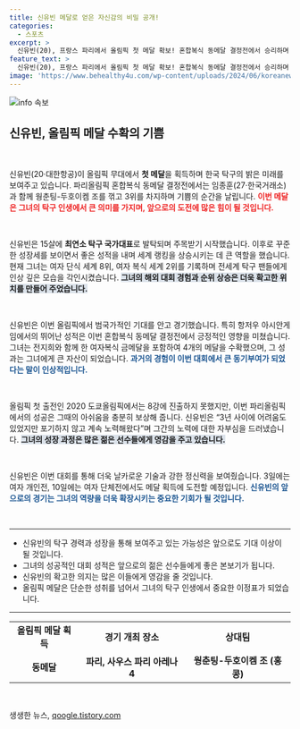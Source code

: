 ```yaml
---
title: 신유빈 메달로 얻은 자신감의 비밀 공개!
categories:
  - 스포츠
excerpt: >
  신유빈(20), 프랑스 파리에서 올림픽 첫 메달 확보! 혼합복식 동메달 결정전에서 승리하며 한국 탁구의 새로운 에이스로 떠올랐다. 그의 감격적인 순간을 놓치지 마세요!
feature_text: >
  신유빈(20), 프랑스 파리에서 올림픽 첫 메달 확보! 혼합복식 동메달 결정전에서 승리하며 한국 탁구의 새로운 에이스로 떠올랐다. 그의 감격적인 순간을 놓치지 마세요!
image: 'https://www.behealthy4u.com/wp-content/uploads/2024/06/koreanews.jpg'
---
```


<p><img src="https://www.behealthy4u.com/wp-content/uploads/2024/06/koreanews.jpg" alt="info 속보" /></p>

<h2 data-ke-size="size26">신유빈, 올림픽 메달 수확의 기쁨</h2>

<p data-ke-size="size16">&nbsp;</p>

<p>신유빈(20·대한항공)이 올림픽 무대에서 <b>첫 메달</b>을 획득하며 한국 탁구의 밝은 미래를 보여주고 있습니다. 파리올림픽 혼합복식 동메달 결정전에서는 임종훈(27·한국거래소)과 함께 웡춘팅-두호이켐 조를 꺾고 3위를 차지하며 기쁨의 순간을 날립니다. <b><span style="color: #ee2323;">이번 메달은 그녀의 탁구 인생에서 큰 의미를 가지며, 앞으로의 도전에 많은 힘이 될 것입니다.</span></b> </p>

<p data-ke-size="size16">&nbsp;</p>

<p>신유빈은 15살에 <b>최연소 탁구 국가대표</b>로 발탁되며 주목받기 시작했습니다. 이후로 꾸준한 성장세를 보이면서 좋은 성적을 내며 세계 랭킹을 상승시키는 데 큰 역할을 했습니다. 현재 그녀는 여자 단식 세계 8위, 여자 복식 세계 2위를 기록하며 전세계 탁구 팬들에게 인상 깊은 모습을 각인시켰습니다. <b><span style="background-color: #21538527;">그녀의 해외 대회 경험과 순위 상승은 더욱 확고한 위치를 만들어 주었습니다.</span></b> </p>

<p data-ke-size="size16">&nbsp;</p>

<p>신유빈은 이번 올림픽에서 범국가적인 기대를 안고 경기했습니다. 특히 항저우 아시안게임에서의 뛰어난 성적은 이번 혼합복식 동메달 결정전에서 긍정적인 영향을 미쳤습니다. 그녀는 전지희와 함께 한 여자복식 금메달을 포함하여 4개의 메달을 수확했으며, 그 성과는 그녀에게 큰 자산이 되었습니다. <b><span style="color: #1a5490;">과거의 경험이 이번 대회에서 큰 동기부여가 되었다는 말이 인상적입니다.</span></b></p>

<p data-ke-size="size16">&nbsp;</p>

<p>올림픽 첫 출전인 2020 도쿄올림픽에서는 8강에 진출하지 못했지만, 이번 파리올림픽에서의 성공은 그때의 아쉬움을 충분히 보상해 줍니다. 신유빈은 “3년 사이에 어려움도 있었지만 포기하지 않고 계속 노력해왔다”며 그간의 노력에 대한 자부심을 드러냈습니다. <b><span style="background-color: #21538527;">그녀의 성장 과정은 많은 젊은 선수들에게 영감을 주고 있습니다.</span></b> </p>

<p data-ke-size="size16">&nbsp;</p>

<p>신유빈은 이번 대회를 통해 더욱 날카로운 기술과 강한 정신력을 보여줬습니다. 3일에는 여자 개인전, 10일에는 여자 단체전에서도 메달 획득에 도전할 예정입니다. <b><span style="color: #1a5490;">신유빈의 앞으로의 경기는 그녀의 역량을 더욱 확장시키는 중요한 기회가 될 것입니다.</span></b></p>

<p data-ke-size="size16">&nbsp;</p>

<hr />

<ul>
    <li>신유빈의 탁구 경력과 성장을 통해 보여주고 있는 가능성은 앞으로도 기대 이상이 될 것입니다.</li>
    <li>그녀의 성공적인 대회 성적은 앞으로의 젊은 선수들에게 좋은 본보기가 됩니다.</li>
    <li>신유빈의 확고한 의지는 많은 이들에게 영감을 줄 것입니다.</li>
    <li>올림픽 메달은 단순한 성취를 넘어서 그녀의 탁구 인생에서 중요한 이정표가 되었습니다.</li>
</ul>

<hr />

<table style="width: 100%;">
    <tr>
        <td style="text-align: center; height: 17px;"><b>올림픽 메달 획득</b></td>
        <td style="text-align: center; height: 17px;"><b>경기 개최 장소</b></td>
        <td style="text-align: center; height: 17px;"><b>상대팀</b></td>
    </tr>
    <tr>
        <td style="text-align: center; height: 17px;"><b>동메달</b></td>
        <td style="text-align: center; height: 17px;"><b>파리, 사우스 파리 아레나 4</b></td>
        <td style="text-align: center; height: 17px;"><b>웡춘팅-두호이켐 조 (홍콩)</b></td>
    </tr>
</table>

<p data-ke-size="size16">&nbsp;</p>
생생한 뉴스, <a href="https://qoogle.tistory.com" rel="dofollow">qoogle.tistory.com</a>


